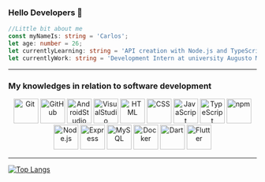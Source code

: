 ### Hello Developers 🙋
  ```typescript
  //Little bit about me
  const myNameIs: string = 'Carlos';
  let age: number = 26;
  let currentlyLearning: string = 'API creation with Node.js and TypeScript';
  let currentlyWork: string = 'Development Intern at university Augusto Motta';
  
  ```
  ---
  
  ### My knowledges in relation to software development
 <div align="center">
	<img height="50" src="https://user-images.githubusercontent.com/25181517/117364277-fc4eb280-aebd-11eb-8769-a3583c6a2037.png" alt="Git" title="Git" />
	<img height="50" src="https://user-images.githubusercontent.com/25181517/117364276-fc4eb280-aebd-11eb-92ba-8a6ef74b7313.png" alt="GitHub" title="GitHub" />
	<img height="50" src="https://user-images.githubusercontent.com/25181517/183049399-2a3c5d95-f544-4421-b40d-806c38b4adfd.png" alt="AndroidStudio" title="AndroidStudio" />
	<img height="50" src="https://user-images.githubusercontent.com/25181517/182618272-390ab138-7b29-44a0-85a2-62633957d815.png" alt="VisualStudio" title="VisualStudio" />
	<img height="50" src="https://user-images.githubusercontent.com/25181517/117447535-f00a3a00-af3d-11eb-89bf-45aaf56dbaf1.png" alt="HTML" title="HTML" />
	<img height="50" src="https://user-images.githubusercontent.com/25181517/183898674-75a4a1b1-f960-4ea9-abcb-637170a00a75.png" alt="CSS" title="CSS" />
	<img height="50" src="https://user-images.githubusercontent.com/25181517/117447155-6a868a00-af3d-11eb-9cfe-245df15c9f3f.png" alt="JavaScript" title="JavaScript" />
	<img height="50" src="https://user-images.githubusercontent.com/25181517/183890598-19a0ac2d-e88a-4005-a8df-1ee36782fde1.png" alt="TypeScript" title="TypeScript" />
	<img height="50" src="https://user-images.githubusercontent.com/25181517/121401671-49102800-c959-11eb-9f6f-74d49a5e1774.png" alt="npm" title="npm" />
	<img height="50" src="https://user-images.githubusercontent.com/25181517/183568594-85e280a7-0d7e-4d1a-9028-c8c2209e073c.png" alt="Node.js" title="Node.js" />
	<img height="50" src="https://user-images.githubusercontent.com/25181517/183859966-a3462d8d-1bc7-4880-b353-e2cbed900ed6.png" alt="Express" title="Express" />
	<img height="50" src="https://user-images.githubusercontent.com/25181517/183896128-ec99105a-ec1a-4d85-b08b-1aa1620b2046.png" alt="MySQL" title="MySQL" />
	<img height="50" src="https://user-images.githubusercontent.com/25181517/117207330-263ba280-adf4-11eb-9b97-0ac5b40bc3be.png" alt="Docker" title="Docker" />
  <img height="50" src="https://user-images.githubusercontent.com/26507463/53453892-49908900-3a04-11e9-9dce-77ed3d694326.png" alt="Dart" title="Dart" />
  <img height="50" src="https://encrypted-tbn0.gstatic.com/images?q=tbn:ANd9GcQQb0uj6FcjavHMdxCzmHSoYEbbVhr3ZKiGCw&usqp=CAU" alt="Flutter" title="Flutter" />
</div>

---

[![Top Langs](https://github-readme-stats.vercel.app/api/top-langs/?username=carlos-edu-melo&layout=compact)](https://github.com/carlos-edu-melo/github-readme-stats)
<!---
carlos-edu-melo/carlos-edu-melo is a ✨ special ✨ repository because its `README.md` (this file) appears on your GitHub profile.
You can click the Preview link to take a look at your changes.
--->
